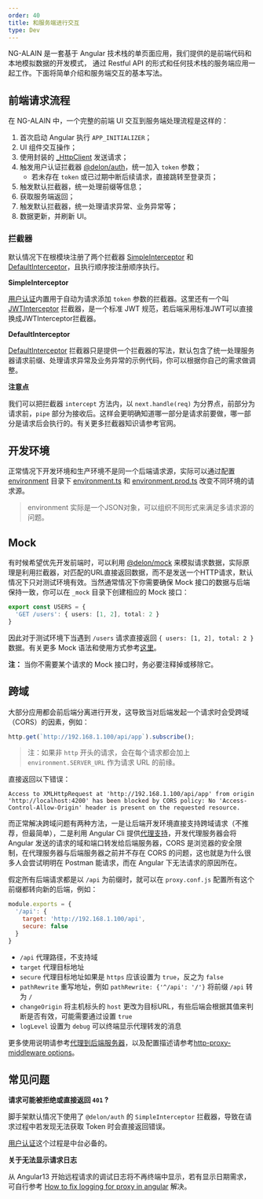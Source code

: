 ```yaml
---
order: 40
title: 和服务端进行交互
type: Dev
---
```


NG-ALAIN 是一套基于 Angular 技术栈的单页面应用，我们提供的是前端代码和本地模拟数据的开发模式，
通过 Restful API 的形式和任何技术栈的服务端应用一起工作。下面将简单介绍和服务端交互的基本写法。

## 前端请求流程

在 NG-ALAIN 中，一个完整的前端 UI 交互到服务端处理流程是这样的：

1. 首次启动 Angular 执行 `APP_INITIALIZER`；
2. UI 组件交互操作；
3. 使用封装的 [_HttpClient](/theme/http) 发送请求；
4. 触发用户认证拦截器 [@delon/auth](/auth/getting-started)，统一加入 `token` 参数；
    - 若未存在 `token` 或已过期中断后续请求，直接跳转至登录页；
5. 触发默认拦截器，统一处理前缀等信息；
6. 获取服务端返回；
7. 触发默认拦截器，统一处理请求异常、业务异常等；
8. 数据更新，并刷新 UI。

### 拦截器

默认情况下在根模块注册了两个拦截器 [SimpleInterceptor](https://github.com/ng-alain/delon/blob/master/packages/auth/token/simple/simple.interceptor.ts) 和 [DefaultInterceptor](https://github.com/ng-alain/ng-alain/blob/master/src/app/core/net/default.interceptor.ts)，且执行顺序按注册顺序执行。

**SimpleInterceptor**

[用户认证](/auth)内置用于自动为请求添加 `token` 参数的拦截器。这里还有一个叫 [JWTInterceptor](https://github.com/ng-alain/delon/blob/master/packages/auth/token/jwt/jwt.interceptor.ts) 拦截器，是一个标准 JWT 规范，若后端采用标准JWT可以直接换成JWTInterceptor拦截器。

**DefaultInterceptor**

[DefaultInterceptor](https://github.com/ng-alain/ng-alain/blob/master/src/app/core/net/default.interceptor.ts) 拦截器只是提供一个拦截器的写法，默认包含了统一处理服务器请求前缀、处理请求异常及业务异常的示例代码，你可以根据你自己的需求做调整。

**注意点**

我们可以把拦截器 `intercept` 方法内，以 `next.handle(req)` 为分界点，前部分为请求前，`pipe` 部分为接收后。这样会更明确知道哪一部分是请求前要做，哪一部分是请求后会执行的。有关更多拦截器知识请参考官网。

## 开发环境

正常情况下开发环境和生产环境不是同一个后端请求源，实际可以通过配置 [environment](https://github.com/ng-alain/ng-alain/tree/master/src/environments) 目录下 [environment.ts](https://github.com/ng-alain/ng-alain/blob/master/src/environments/environment.ts) 和 [environment.prod.ts](https://github.com/ng-alain/ng-alain/blob/master/src/environments/environment.prod.ts) 改变不同环境的请求源。

> environment 实际是一个JSON对象，可以组织不同形式来满足多请求源的问题。

## Mock

有时候希望优先开发前端时，可以利用 [@delon/mock](/mock) 来模拟请求数据，实际原理是利用拦截器，对匹配的URL直接返回数据，而不是发送一个HTTP请求，默认情况下只对测试环境有效。当然通常情况下你需要确保 Mock 接口的数据与后端保持一致，你可以在 `_mock` 目录下创建相应的 Mock 接口：

```ts
export const USERS = {
  'GET /users': { users: [1, 2], total: 2 }
}
```

因此对于测试环境下当遇到 `/users` 请求直接返回 `{ users: [1, 2], total: 2 }` 数据。有关更多 Mock 语法和使用方式参考[这里](/mock)。

**注：** 当你不需要某个请求的 Mock 接口时，务必要注释掉或移除它。

## 跨域

大部分应用都会前后端分离进行开发，这导致当对后端发起一个请求时会受跨域（CORS）的因素，例如：

```ts
http.get(`http://192.168.1.100/api/app`).subscribe();
```

> 注：如果非 `http` 开头的请求，会在每个请求都会加上 `environment.SERVER_URL` 作为请求 URL 的前缘。

直接返回以下错误：

```
Access to XMLHttpRequest at 'http://192.168.1.100/api/app' from origin 'http://localhost:4200' has been blocked by CORS policy: No 'Access-Control-Allow-Origin' header is present on the requested resource.
```

而正常解决跨域问题有两种方法，一是让后端开发环境直接支持跨域请求（不推荐，但最简单），二是利用 Angular Cli 提供[代理支持](https://webpack.js.org/configuration/dev-server/#devserver-proxy)，开发代理服务器会将 Angular 发送的请求的域和端口转发给后端服务器，CORS 是浏览器的安全限制，在代理服务器与后端服务器之前并不存在 CORS 的问题，这也就是为什么很多人会尝试明明在 Postman 能请求，而在 Angular 下无法请求的原因所在。

假定所有后端请求都是以 `/api` 为前缀时，就可以在 `proxy.conf.js` 配置所有这个前缀都转向新的后端，例如：

```js
module.exports = {
  '/api': {
    target: 'http://192.168.1.100/api',
    secure: false
  }
}
```

- `/api` 代理路径，不支持域
- `target` 代理目标地址
- `secure` 代理目标地址如果是 `https` 应该设置为 `true`，反之为 `false`
- `pathRewrite` 重写地址，例如 `pathRewrite: {'^/api': '/'}` 将前缀 `/api` 转为 `/`
- `changeOrigin` 将主机标头的 `host` 更改为目标URL，有些后端会根据其值来判断是否有效，可能需要通过设置 `true`
- `logLevel` 设置为 `debug` 可以终端显示代理转发的消息

更多使用说明请参考[代理到后端服务器](https://angular.cn/guide/build#proxying-to-a-backend-server)，以及配置描述请参考[http-proxy-middleware options](https://github.com/chimurai/http-proxy-middleware#options)。

## 常见问题

**请求可能被拒绝或直接返回 `401` ?**

脚手架默认情况下使用了 `@delon/auth` 的 `SimpleInterceptor` 拦截器，导致在请求过程中若发现无法获取 Token 时会直接返回错误。

[用户认证](/auth)这个过程是中台必备的。

**关于无法显示请求日志**

从 Angular13 开始远程请求的调试日志将不再终端中显示，若有显示日期需求，可自行参考 [How to fix logging for proxy in angular](https://medium.com/@gagandeep.sidhu88/how-to-fix-logging-for-proxy-in-angular-834cf46d437d) 解决。
